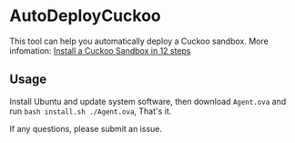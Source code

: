 # AutoDeployCuckoo
This tool can help you automatically deploy a Cuckoo sandbox. More infomation: [Install a Cuckoo Sandbox in 12 steps]()

## Usage
Install Ubuntu and update system software, then download `Agent.ova` and run `bash install.sh ./Agent.ova`, That's it.

If any questions, please submit an issue.

